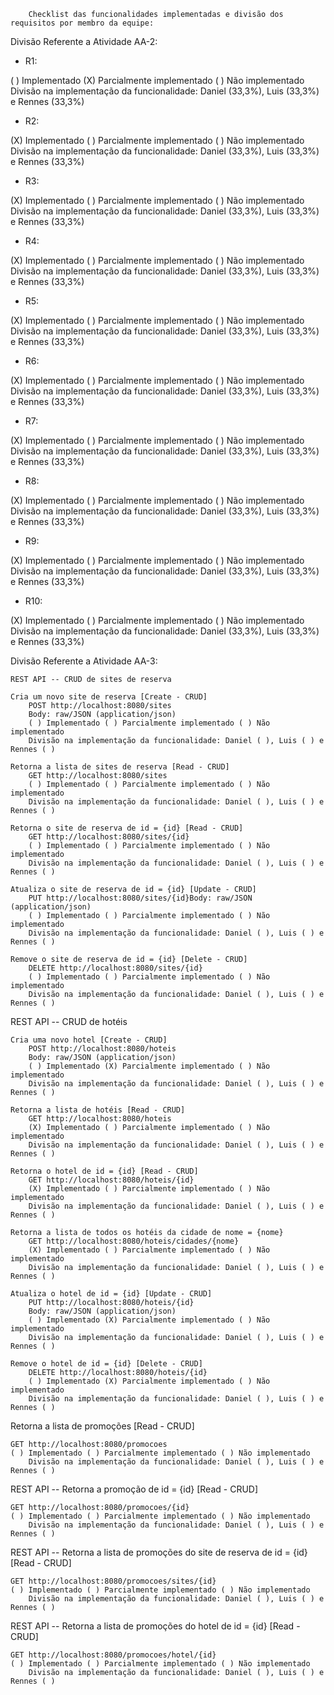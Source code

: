 		Checklist das funcionalidades implementadas e divisão dos requisitos por membro da equipe:

	
Divisão Referente a Atividade AA-2:

- R1:

( ) Implementado (X) Parcialmente implementado ( ) Não implementado
Divisão na implementação da funcionalidade: Daniel (33,3%), Luis (33,3%) e Rennes (33,3%)

- R2:

(X) Implementado ( ) Parcialmente implementado ( ) Não implementado
Divisão na implementação da funcionalidade: Daniel (33,3%), Luis (33,3%) e Rennes (33,3%)

- R3:

(X) Implementado ( ) Parcialmente implementado ( ) Não implementado
Divisão na implementação da funcionalidade: Daniel (33,3%), Luis (33,3%) e Rennes (33,3%)

- R4:

(X) Implementado ( ) Parcialmente implementado ( ) Não implementado
Divisão na implementação da funcionalidade: Daniel (33,3%), Luis (33,3%) e Rennes (33,3%)

- R5:

(X) Implementado ( ) Parcialmente implementado ( ) Não implementado 
Divisão na implementação da funcionalidade: Daniel (33,3%), Luis (33,3%) e Rennes (33,3%) 

- R6:

(X) Implementado ( ) Parcialmente implementado ( ) Não implementado
Divisão na implementação da funcionalidade: Daniel (33,3%), Luis (33,3%) e Rennes (33,3%)

- R7:

(X) Implementado ( ) Parcialmente implementado ( ) Não implementado
Divisão na implementação da funcionalidade: Daniel (33,3%), Luis (33,3%) e Rennes (33,3%)

- R8:

(X) Implementado ( ) Parcialmente implementado ( ) Não implementado
Divisão na implementação da funcionalidade: Daniel (33,3%), Luis (33,3%) e Rennes (33,3%)

- R9:

(X) Implementado ( ) Parcialmente implementado ( ) Não implementado
Divisão na implementação da funcionalidade: Daniel (33,3%), Luis (33,3%) e Rennes (33,3%)

- R10:

(X) Implementado ( ) Parcialmente implementado ( ) Não implementado
Divisão na implementação da funcionalidade: Daniel (33,3%), Luis (33,3%) e Rennes (33,3%)

Divisão Referente a Atividade AA-3:

	REST API -- CRUD de sites de reserva

	Cria um novo site de reserva [Create - CRUD]
		POST http://localhost:8080/sites
		Body: raw/JSON (application/json)
		( ) Implementado ( ) Parcialmente implementado ( ) Não implementado
		Divisão na implementação da funcionalidade: Daniel ( ), Luis ( ) e Rennes ( )

	Retorna a lista de sites de reserva [Read - CRUD]
		GET http://localhost:8080/sites
		( ) Implementado ( ) Parcialmente implementado ( ) Não implementado
		Divisão na implementação da funcionalidade: Daniel ( ), Luis ( ) e Rennes ( )
					
	Retorna o site de reserva de id = {id} [Read - CRUD]
		GET http://localhost:8080/sites/{id}
		( ) Implementado ( ) Parcialmente implementado ( ) Não implementado
		Divisão na implementação da funcionalidade: Daniel ( ), Luis ( ) e Rennes ( )
		
	Atualiza o site de reserva de id = {id} [Update - CRUD]
		PUT http://localhost:8080/sites/{id}Body: raw/JSON (application/json)
		( ) Implementado ( ) Parcialmente implementado ( ) Não implementado
		Divisão na implementação da funcionalidade: Daniel ( ), Luis ( ) e Rennes ( )
		
	Remove o site de reserva de id = {id} [Delete - CRUD]	
		DELETE http://localhost:8080/sites/{id}
		( ) Implementado ( ) Parcialmente implementado ( ) Não implementado
		Divisão na implementação da funcionalidade: Daniel ( ), Luis ( ) e Rennes ( )

REST API -- CRUD de hotéis

	Cria uma novo hotel [Create - CRUD]
		POST http://localhost:8080/hoteis
		Body: raw/JSON (application/json)
		( ) Implementado (X) Parcialmente implementado ( ) Não implementado
		Divisão na implementação da funcionalidade: Daniel ( ), Luis ( ) e Rennes ( )

	Retorna a lista de hotéis [Read - CRUD]
		GET http://localhost:8080/hoteis
		(X) Implementado ( ) Parcialmente implementado ( ) Não implementado
		Divisão na implementação da funcionalidade: Daniel ( ), Luis ( ) e Rennes ( )
	
	Retorna o hotel de id = {id} [Read - CRUD]
		GET http://localhost:8080/hoteis/{id}
		(X) Implementado ( ) Parcialmente implementado ( ) Não implementado
		Divisão na implementação da funcionalidade: Daniel ( ), Luis ( ) e Rennes ( )
		
	Retorna a lista de todos os hotéis da cidade de nome = {nome}
		GET http://localhost:8080/hoteis/cidades/{nome}
		(X) Implementado ( ) Parcialmente implementado ( ) Não implementado
		Divisão na implementação da funcionalidade: Daniel ( ), Luis ( ) e Rennes ( )

	Atualiza o hotel de id = {id} [Update - CRUD]
		PUT http://localhost:8080/hoteis/{id}
		Body: raw/JSON (application/json)
		( ) Implementado (X) Parcialmente implementado ( ) Não implementado
		Divisão na implementação da funcionalidade: Daniel ( ), Luis ( ) e Rennes ( )

	Remove o hotel de id = {id} [Delete - CRUD]
		DELETE http://localhost:8080/hoteis/{id}
		( ) Implementado (X) Parcialmente implementado ( ) Não implementado
		Divisão na implementação da funcionalidade: Daniel ( ), Luis ( ) e Rennes ( )

Retorna a lista de promoções [Read - CRUD]

	GET http://localhost:8080/promocoes
	( ) Implementado ( ) Parcialmente implementado ( ) Não implementado
		Divisão na implementação da funcionalidade: Daniel ( ), Luis ( ) e Rennes ( )

REST API -- Retorna a promoção de id = {id} [Read - CRUD]

	GET http://localhost:8080/promocoes/{id}
	( ) Implementado ( ) Parcialmente implementado ( ) Não implementado
		Divisão na implementação da funcionalidade: Daniel ( ), Luis ( ) e Rennes ( )

REST API -- Retorna a lista de promoções do site de reserva de id = {id} [Read - CRUD]
	
	GET http://localhost:8080/promocoes/sites/{id}
	( ) Implementado ( ) Parcialmente implementado ( ) Não implementado
		Divisão na implementação da funcionalidade: Daniel ( ), Luis ( ) e Rennes ( )

REST API -- Retorna a lista de promoções do hotel de id = {id} [Read - CRUD]
	
	GET http://localhost:8080/promocoes/hotel/{id}
	( ) Implementado ( ) Parcialmente implementado ( ) Não implementado
		Divisão na implementação da funcionalidade: Daniel ( ), Luis ( ) e Rennes ( )

